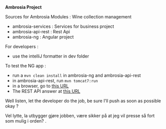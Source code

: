 **Ambrosia Project**


Sources for Ambrosia Modules : Wine collection management

- ambrosia-services : Services for business project
- ambrosia-api-rest : Rest Api
- ambrosia-ng : Angular project


For developers :
- use the intelliJ formatter in dev folder

To test the NG app :
- run a `mvn clean install` in ambrosia-ng and ambrosia-api-rest
- in ambrosia-api-rest, run `mvn tomcat7:run`
- in a browser, go to [this URL](http://localhost:8080/ambrosia-api-rest/)
- The REST API answer at [this URL](http://localhost:8080/ambrosia-api-rest/api-rest/)

Well listen, let the developer do the job, be sure I'll push as soon as possible okay ?

Vel lytte, la utbygger gjøre jobben, være sikker på at jeg vil presse så fort som mulig i orden?
.
